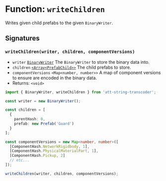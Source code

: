 # Function: `writeChildren`

Writes given child prefabs to the given `BinaryWriter`.

## Signatures

### `writeChildren(writer, children, componentVersions)`

- `writer` [`BinaryWriter`](./BinaryWriter.md) The `BinaryWriter` to store the binary data into.
- `children` [`<Array<PrefabChild>>`](../src/types/PrefabChild.ts) The child prefabs to store.
- `componentVersions` `<Map<number, number>>` A map of component versions to ensure are encoded in the binary data.
- Returns: `<void>`

```ts
import { BinaryWriter, writeChildren } from 'att-string-transcoder';

const writer = new BinaryWriter();

const children = [
  {
    parentHash: 0,
    prefab: new Prefab('Guard')
  }
];

const componentVersions = new Map<number, number>([
  [ComponentHash.NetworkRigidbody, 1],
  [ComponentHash.PhysicalMaterialPart, 1],
  [ComponentHash.Pickup, 2]
  // etc...
]);

writeChildren(writer, children, componentVersions);
```
